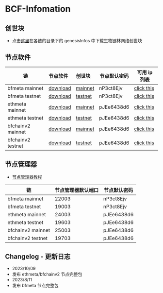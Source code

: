 # BCF-Infomation

## 创世块

- 点击[这里](./chains/)在各链的目录下的 genesisInfos 中下载生物链林网络创世块

## 节点软件

| 链                | 节点软件                                                                         | 创世块                                                                      | 节点默认密码 | 可用 ip 列表                                        |
| ----------------- | :------------------------------------------------------------------------------- | :-------------------------------------------------------------------------- | ------------ | --------------------------------------------------- |
| bfmeta mainnet    | [download](https://github.com/BioforestChain/BCF-Infomation/releases/tag/v0.0.4) | [mainnet](./chains/bfmchain/genesisInfos/bfm-genesisBlock-mainnet.json)     | nP3ct8Ejv    | [click this](./chains//bfmchain/peers/mainnet.json) |
| bfmeta testnet    | [download](https://github.com/BioforestChain/BCF-Infomation/releases/tag/v0.0.4) | [testnet](./chains/bfmchain/genesisInfos/bfmtest-genesisBlock-testnet.json) | nP3ct8Ejv    | [click this](./chains//bfmchain/peers/testnet.json) |
| ethmeta mainnet   | [download](https://github.com/BioforestChain/BCF-Infomation/releases/tag/v0.0.4) | [mainnet](./chains/ethmeta/genesisInfos/ethm-genesisBlock-mainnet.json)     | pJEe6438d6   | [click this](./chains//ethmeta/peers/mainnet.json) |
| ethmeta testnet   | [download](https://github.com/BioforestChain/BCF-Infomation/releases/tag/v0.0.4) | [testnet](./chains/ethmeta/genesisInfos/ethm-genesisBlock-testnet.json)     | pJEe6438d6   | [click this](./chains//ethmeta/peers/testnet.json) |
| bfchainv2 mainnet | [download](https://github.com/BioforestChain/BCF-Infomation/releases/tag/v0.0.4) | [mainnet](./chains/bfchainv2/genesisInfos/bft-genesisBlock-mainnet.json)    | pJEe6438d6   | [click this](./chains//bfchainv2/peers/mainnet.json) |
| bfchainv2 testnet | [download](https://github.com/BioforestChain/BCF-Infomation/releases/tag/v0.0.4) | [testnet](./chains/bfchainv2/genesisInfos/bft-genesisBlock-testnet.json)    | pJEe6438d6   | [click this](./chains//bfchainv2/peers/testnet.json) |

## 节点管理器

- [节点管理器教程](https://developer.bfmeta.org/514/node-manager-tutorial/#introduction)

| 链                | 节点管理器默认端口 | 节点默认密码 |
| ----------------- | :----------------- | ------------ |
| bfmeta mainnet    | 22003              | nP3ct8Ejv    |
| bfmeta testnet    | 19003              | nP3ct8Ejv    |
| ethmeta mainnet   | 24003              | pJEe6438d6   |
| ethmeta testnet   | 19603              | pJEe6438d6   |
| bfchainv2 mainnet | 25003              | pJEe6438d6   |
| bfchainv2 testnet | 19703              | pJEe6438d6   |

## Changelog - 更新日志

- 2023/10/09
- 发布 ethmeta/bfchainv2 节点完整包
- 2023/8/11
- 发布 bfmeta 节点完整包
